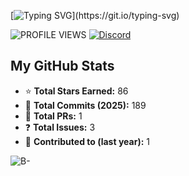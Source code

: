 [![Typing SVG](https://readme-typing-svg.herokuapp.com?font=Fira+Code&weight=500&size=22&pause=1000&color=00BFFF&width=435&lines=Welcome+to+my+GitHub+Profile!;I'm+a+passionate+developer!)](https://git.io/typing-svg)


![PROFILE VIEWS](https://komarev.com/ghpvc/?username=1nkp&label=PROFILE+VIEWS&color=blue&style=flat-square) [![Discord](https://img.shields.io/badge/DISCORD-%237289DA.svg?style=flat-square&logo=discord&logoColor=white)]([https://discord.gg/YOUR_DISCORD_INVITE](https://discord.gg/hzQQmFmk6a))

## My GitHub Stats

- ⭐ **Total Stars Earned:** 86  
- 📌 **Total Commits (2025):** 189  
- 🔄 **Total PRs:** 1  
- ❓ **Total Issues:** 3  
- 🎯 **Contributed to (last year):** 1  

![B-](https://img.shields.io/badge/Grade-B--blue?style=flat-square)
